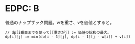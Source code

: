 # EDPC: B

普通のナップザック問題。wを重さ、vを価値とすると。

```
// dp[i番目までを使って][重さがj] := 価値の総和の最大。
dp[i][j] := min(dp[i - 1][j], dp[i - 1][j - w[i]] + v[i])
```

